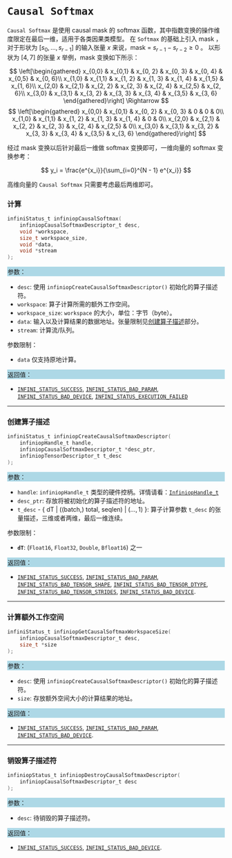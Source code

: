 
# `Causal Softmax`

`Causal Softmax` 是使用 causal mask 的 softmax 函数，其中指数变换的操作维度限定在最后一维，适用于各类因果类模型。
在 `Softmax` 的基础上引入 mask ，对于形状为 $[s_0,\ldots, s_{r-1}]$ 的输入张量 $x$ 来说，mask = $s_{r - 1} - s_{r - 2} \geq 0$ 。
以形状为 $[4, 7]$ 的张量 $x$ 举例，mask 变换如下所示：

$$ \left[\begin{gathered}
     x_{0,0} & x_{0,1} & x_{0, 2} & x_{0, 3} & x_{0, 4} & x_{0,5} & x_{0, 6}\\
     x_{1,0} & x_{1,1} & x_{1, 2} & x_{1, 3} & x_{1, 4} & x_{1,5} & x_{1, 6}\\
     x_{2,0} & x_{2,1} & x_{2, 2} & x_{2, 3} & x_{2, 4} & x_{2,5} & x_{2, 6}\\
     x_{3,0} & x_{3,1} & x_{3, 2} & x_{3, 3} & x_{3, 4} & x_{3,5} & x_{3, 6}
    \end{gathered}\right]  \Rightarrow $$
$$ \left[\begin{gathered}
     x_{0,0} & x_{0,1} & x_{0, 2} & x_{0, 3} & 0 & 0 & 0\\
     x_{1,0} & x_{1,1} & x_{1, 2} & x_{1, 3} & x_{1, 4} & 0 & 0\\
     x_{2,0} & x_{2,1} & x_{2, 2} & x_{2, 3} & x_{2, 4} & x_{2,5} & 0\\
     x_{3,0} & x_{3,1} & x_{3, 2} & x_{3, 3} & x_{3, 4} & x_{3,5} & x_{3, 6}
    \end{gathered}\right] $$

经过 mask 变换以后针对最后一维做 softmax 变换即可，一维向量的 softmax 变换参考：

$$ y_i = \frac{e^{x_i}}{\sum_{i=0}^{N - 1} e^{x_i}} $$  

高维向量的 `Causal Softmax` 只需要考虑最后两维即可。

### 计算

```c
infiniStatus_t infiniopCausalSoftmax(
    infiniopCausalSoftmaxDescriptor_t desc,
    void *workspace,
    size_t workspace_size,
    void *data,
    void *stream
);
```
<div style="background-color: lightblue; padding: 1px;"> 参数： </div>

 - `desc`:
     使用 `infiniopCreateCausalSoftmaxDescriptor()` 初始化的算子描述符。
 - `workspace`:
     算子计算所需的额外工作空间。
 - `workspace_size`:
     `workspace` 的大小，单位：字节（byte）。
 - `data`:
     输入以及计算结果的数据地址。张量限制见[创建算子描述](#创建算子描述)部分。
 - `stream`:
     计算流/队列。

参数限制：

 - `data` 仅支持原地计算。

<div style="background-color: lightblue; padding: 1px;">  返回值：</div>

 - [`INFINI_STATUS_SUCCESS`], [`INFINI_STATUS_BAD_PARAM`], [`INFINI_STATUS_BAD_DEVICE`], [`INFINI_STATUS_EXECUTION_FAILED`]

---

### 创建算子描述

```c
infiniStatus_t infiniopCreateCausalSoftmaxDescriptor(
    infiniopHandle_t handle,
    infiniopCausalSoftmaxDescriptor_t *desc_ptr,  
    infiniopTensorDescriptor_t t_desc
);
```
<div style="background-color: lightblue; padding: 1px;"> 参数：</div>

 - `handle`:
     `infiniopHandle_t` 类型的硬件控柄。详情请看：[`InfiniopHandle_t`]
 - `desc_ptr`:
     存放将被初始化的算子描述符的地址。
 - `t_desc` - { dT | ((batch,) total, seqlen) | ($\ldots,1$) }:
     算子计算参数 `t_desc` 的张量描述，三维或者两维，最后一维连续。

参数限制：

 - **`dT`**:  (`Float16`, `Float32`, `Double`, `Bfloat16`) 之一

<div style="background-color: lightblue; padding: 1px;"> 返回值：</div>

 - [`INFINI_STATUS_SUCCESS`], [`INFINI_STATUS_BAD_PARAM`],  [`INFINI_STATUS_BAD_TENSOR_SHAPE`], [`INFINI_STATUS_BAD_TENSOR_DTYPE`], [`INFINI_STATUS_BAD_TENSOR_STRIDES`], [`INFINI_STATUS_BAD_DEVICE`].

---

### 计算额外工作空间

```c
infiniStatus_t infiniopGetCausalSoftmaxWorkspaceSize(
    infiniopCausalSoftmaxDescriptor_t desc,
    size_t *size
);
```
<div style="background-color: lightblue; padding: 1px;"> 参数：</div>

 - `desc`:
     使用 `infiniopCreateCausalSoftmaxDescriptor()` 初始化的算子描述符。
 - `size`:
     存放额外空间大小的计算结果的地址。

<div style="background-color: lightblue; padding: 1px;"> 返回值：</div>

 - [`INFINI_STATUS_SUCCESS`], [`INFINI_STATUS_BAD_PARAM`], [`INFINI_STATUS_BAD_DEVICE`].

---

### 销毁算子描述符

```c
infiniopStatus_t infiniopDestroyCausalSoftmaxDescriptor(
    infiniopCausalSoftmaxDescriptor_t desc
);
```

<div style="background-color: lightblue; padding: 1px;"> 参数： </div>

 - `desc`:
     待销毁的算子描述符。

<div style="background-color: lightblue; padding: 1px;"> 返回值： </div>

 - [`INFINI_STATUS_SUCCESS`], [`INFINI_STATUS_BAD_DEVICE`].

<!-- 链接 -->
[`InfiniopHandle_t`]: /infiniop/handle/README.md

[`INFINI_STATUS_SUCCESS`]: /common/status/README.md#INFINI_STATUS_SUCCESS
[`INFINI_STATUS_BAD_PARAM`]: /common/status/README.md#INFINI_STATUS_BAD_PARAM
[`INFINI_STATUS_INSUFFICIENT_WORKSPACE`]: /common/status/README.md#INFINI_STATUS_INSUFFICIENT_WORKSPACE
[`INFINI_STATUS_BAD_DEVICE`]: /common/status/README.md#INFINI_STATUS_BAD_DEVICE
[`INFINI_STATUS_EXECUTION_FAILED`]: /common/status/README.md#INFINI_STATUS_EXECUTION_FAILED
[`INFINI_STATUS_BAD_TENSOR_SHAPE`]: /common/status/README.md#INFINI_STATUS_BAD_TENSOR_SHAPE
[`INFINI_STATUS_BAD_TENSOR_DTYPE`]: /common/status/README.md#INFINI_STATUS_BAD_TENSOR_DTYPE
[`INFINI_STATUS_BAD_TENSOR_STRIDES`]: /common/status/README.md#INFINI_STATUS_BAD_TENSOR_STRIDES
